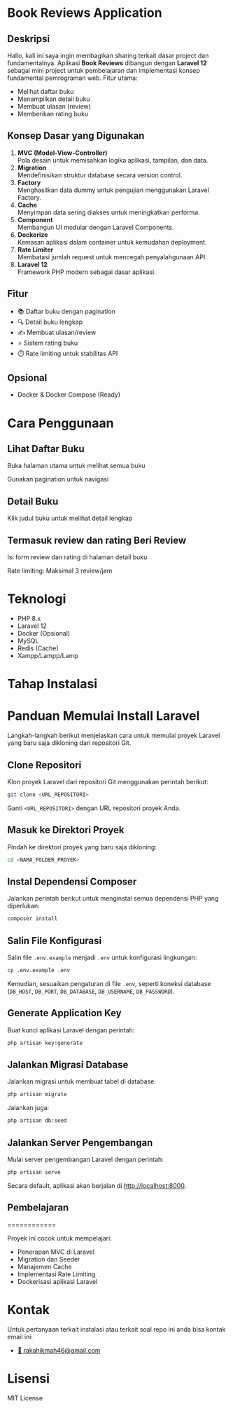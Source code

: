 # Book Reviews Application

## Deskripsi
Hallo, kali ini saya ingin membagikan sharing terkait dasar project dan fundamentalnya. Aplikasi **Book Reviews** dibangun dengan **Laravel 12** sebagai mini project untuk pembelajaran dan implementasi konsep fundamental pemrograman web. Fitur utama:
- Melihat daftar buku
- Menampilkan detail buku
- Membuat ulasan (review)
- Memberikan rating buku

## Konsep Dasar yang Digunakan
1. **MVC (Model-View-Controller)**  
   Pola desain untuk memisahkan logika aplikasi, tampilan, dan data.
2. **Migration**  
   Mendefinisikan struktur database secara version control.
3. **Factory**  
   Menghasilkan data dummy untuk pengujian menggunakan Laravel Factory.
4. **Cache**  
   Menyimpan data sering diakses untuk meningkatkan performa.
5. **Component**  
   Membangun UI modular dengan Laravel Components.
6. **Dockerize**  
   Kemasan aplikasi dalam container untuk kemudahan deployment.
7. **Rate Limiter**  
   Membatasi jumlah request untuk mencegah penyalahgunaan API.
8. **Laravel 12**  
   Framework PHP modern sebagai dasar aplikasi.

## Fitur
- 📚 Daftar buku dengan pagination
- 🔍 Detail buku lengkap
- ✍️ Membuat ulasan/review
- ⭐ Sistem rating buku
- ⏱️ Rate limiting untuk stabilitas API

## Opsional
- Docker & Docker Compose (Ready)


Cara Penggunaan
===============

Lihat Daftar Buku
----------------

Buka halaman utama untuk melihat semua buku

Gunakan pagination untuk navigasi

Detail Buku
------------

Klik judul buku untuk melihat detail lengkap

Termasuk review dan rating
Beri Review
------------


Isi form review dan rating di halaman detail buku

Rate limiting: Maksimal 3 review/jam

Teknologi
==========

*   PHP 8.x
*   Laravel 12
*   Docker (Opsional)
*   MySQL
*   Redis (Cache)
*   Xampp/Lampp/Lamp

Tahap Instalasi
==========

# Panduan Memulai Install Laravel

Langkah-langkah berikut menjelaskan cara untuk memulai proyek Laravel yang baru saja dikloning dari repositori Git.

## Clone Repositori
Klon proyek Laravel dari repositori Git menggunakan perintah berikut:

```bash
git clone <URL_REPOSITORI>
```

Ganti `<URL_REPOSITORI>` dengan URL repositori proyek Anda.

## Masuk ke Direktori Proyek
Pindah ke direktori proyek yang baru saja dikloning:

```bash
cd <NAMA_FOLDER_PROYEK>
```

## Instal Dependensi Composer
Jalankan perintah berikut untuk menginstal semua dependensi PHP yang diperlukan:

```bash
composer install
```

## Salin File Konfigurasi
Salin file `.env.example` menjadi `.env` untuk konfigurasi lingkungan:

```bash
cp .env.example .env
```

Kemudian, sesuaikan pengaturan di file `.env`, seperti koneksi database (`DB_HOST`, `DB_PORT`, `DB_DATABASE`, `DB_USERNAME`, `DB_PASSWORD`).

## Generate Application Key
Buat kunci aplikasi Laravel dengan perintah:

```bash
php artisan key:generate
```

## Jalankan Migrasi Database
Jalankan migrasi untuk membuat tabel di database:

```bash
php artisan migrate
```

Jalankan juga:

```bash
php artisan db:seed
```

## Jalankan Server Pengembangan
Mulai server pengembangan Laravel dengan perintah:

```bash
php artisan serve
```

Secara default, aplikasi akan berjalan di [http://localhost:8000](http://localhost:8000).




## Pembelajaran
============

Proyek ini cocok untuk mempelajari:

*   Penerapan MVC di Laravel
*   Migration dan Seeder
*   Manajemen Cache
*   Implementasi Rate Limiting
*   Dockerisasi aplikasi Laravel

Kontak
======

Untuk pertanyaan terkait instalasi atau terkait soal repo ini anda bisa kontak email ini:

*   [📧 rakahikmah46@gmail.com](mailto:rakahikmah46@gmail.com)


Lisensi
========

MIT License



